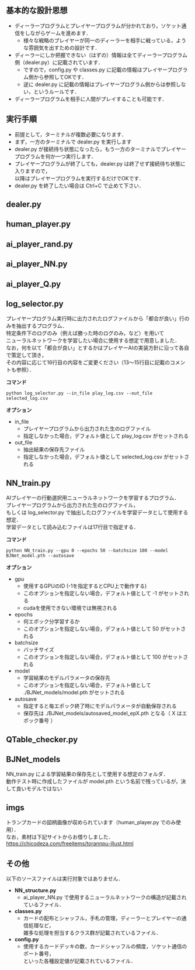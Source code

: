 ## 基本的な設計思想
- ディーラープログラムとプレイヤープログラムが分かれており，ソケット通信をしながらゲームを進めます．
  - 様々な戦略のプレイヤーが同一のディーラーを相手に戦っている，ような雰囲気を出すための設計です．
- ディーラーにしか把握できない（はずの）情報は全てディーラープログラム側（dealer.py）に記載されています．
  - ですので，config.py や classes.py に記載の情報はプレイヤープログラム側から参照してOKです．
  - 逆に dealer.py に記載の情報はプレイヤープログラム側からは参照しない，というルールです．
- ディーラープログラムを相手に人間がプレイすることも可能です．

## 実行手順
- 前提として，ターミナルが複数必要になります．
- まず，一方のターミナルで dealer.py を実行します
- dealer.py が接続待ち状態になったら，もう一方のターミナルでプレイヤープログラムを何か一つ実行します．
- プレイヤープログラムが終了しても，dealer.py は終了せず接続待ち状態に入りますので，  
以降はプレイヤープログラムを実行するだけでOKです．
- dealer.py を終了したい場合は Ctrl+C で止めて下さい．

## dealer.py

## human_player.py

## ai_player_rand.py

## ai_player_NN.py

## ai_player_Q.py

## log_selector.py

プレイヤープログラム実行時に出力されたログファイルから「都合が良い」行のみを抽出するプログラム．  
特定条件下のログのみ（例えば勝った時のログのみ，など）を用いて  
ニューラルネットワークを学習したい場合に使用する想定で用意しました．  
なお，何を以て「都合が良い」とするかはプレイヤーAIの実装方針に沿って各自で策定して頂き，  
その内容に応じて16行目の内容をご変更ください（13～15行目に記載のコメントも参照）．  

**コマンド**
```
python log_selector.py --in_file play_log.csv --out_file selected_log.csv
```
**オプション**
- in_file
  - プレイヤープログラムから出力された生のログファイル
  - 指定しなかった場合，デフォルト値として play_log.csv がセットされる
- out_file
  - 抽出結果の保存先ファイル
  - 指定しなかった場合，デフォルト値として selected_log.csv がセットされる

## NN_train.py

AIプレイヤーの行動選択用ニューラルネットワークを学習するプログラム．  
プレイヤープログラムから出力された生のログファイル，  
もしくは log_selector.py で抽出したログファイルを学習データとして使用する想定．  
学習データとして読み込むファイルは17行目で指定する．  

**コマンド**
```
python NN_train.py --gpu 0 --epochs 50 --batchsize 100 --model BJNet_model.pth --autosave
```

**オプション**
- gpu
  - 使用するGPUのID (-1を指定するとCPU上で動作する)
  - このオプションを指定しない場合，デフォルト値として -1 がセットされる
  - cudaを使用できない環境では無視される
- epochs
  - 何エポック分学習するか
  - このオプションを指定しない場合，デフォルト値として 50 がセットされる
- batchsize
  - バッチサイズ
  - このオプションを指定しない場合，デフォルト値として 100 がセットされる
- model
  - 学習結果のモデルパラメータの保存先
  - このオプションを指定しない場合，デフォルト値として ./BJNet_models/model.pth がセットされる
- autosave
  - 指定すると毎エポック終了時にモデルパラメータが自動保存される
  - 保存先は ./BJNet_models/autosaved_model_epX.pth となる（ X はエポック番号 ）

## QTable_checker.py

## BJNet_models

NN_train.py による学習結果の保存先として使用する想定のフォルダ．  
動作テスト時に作成したファイルが model.pth という名前で残っているが，決して良いモデルではない

## imgs

トランプカードの図柄画像が収められています（human_player.py でのみ使用）．  
なお，素材は下記サイトからお借りしました．  
https://chicodeza.com/freeitems/torannpu-illust.html

## その他

以下のソースファイルは実行対象ではありません．
- **NN_structure.py**
  - ai_player_NN.py で使用するニューラルネットワークの構造が記載されているファイル．
- **classes.py**
  - カードの配布とシャッフル，手札の管理，ディーラーとプレイヤーの通信処理など，  
  雑多な処理を担当するクラス群が記載されているファイル．
- **config.py**
  - 使用するカードデッキの数，カードシャッフルの頻度，ソケット通信のポート番号，  
  といった各種設定値が記載されているファイル．
